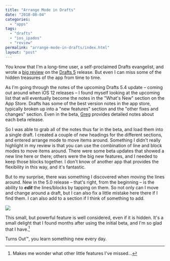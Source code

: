 ```yaml
---
title: "Arrange Mode in Drafts"
date: "2018-08-04"
categories: 
  - "apps"
tags: 
  - "drafts"
  - "ios_ipados"
  - "review"
permalink: "arrange-mode-in-drafts/index.html"
layout: "post"
---
```


You know that I'm a long-time user, a self-proclaimed Drafts evangelist, and wrote a [big review](https://www.macstories.net/reviews/drafts-5-the-macstories-review/) on the [Drafts 5](https://itunes.apple.com/us/app/id1236254471?at=1001l4VZ) release. But even I can miss some of the hidden treasures of the app from time to time.

As I'm going through the notes of the upcoming Drafts 5.4 update – coming out around when iOS 12 releases – I found myself looking at the upcoming list that will eventually become the notes in the "What's New" section on the App Store. Drafts has some of the best version notes in the app store, typically broken up into a "new features" section and the "other fixes and changes" section. Even in the beta, [Greg](https://twitter.com/agiletortoise/) provides detailed notes about each beta release.

So I was able to grab all of the notes thus far in the beta, and load them into a single draft. I created a couple of new headings for the different sections, and entered arrange mode to move items around. Something I didn't really highlight in my review is that you can use the combination of line and block modes to move items around. There were some beta updates that showed a new line here or there; others were the big new features, and I needed to keep those blocks together. I don't know of another app that provides the flexibility in this way, and it's fantastic.

But to my surprise, there was something I discovered when moving the lines around. New in the 5.0 release – that's right, from the beginning – is the ability to **_edit_** the lines/blocks by tapping on them. So not only can I move and change around a draft, but I can also fix a little mistake here there if I find them. I can also add to a section if I think of something to add.

[![](/images/08B5AAB8-51D2-43D3-8A92-B152CF426D0A-925x1024.jpeg)](/images/08B5AAB8-51D2-43D3-8A92-B152CF426D0A.jpeg)

This small, but powerful feature is well considered, even if it is hidden. It's a small delight that I found months after using the initial beta, and I'm so glad that I have.[^1]

Turns Out™, you learn something new every day.

[^1]: Makes me wonder what other little features I've missed…
